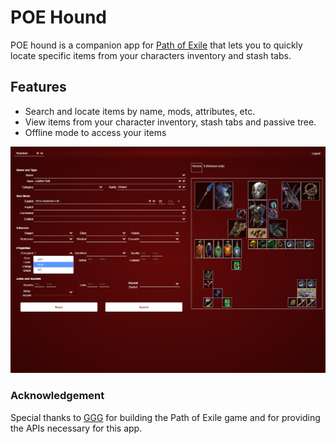 # POE Hound

POE hound is a companion app for [Path of Exile](https://www.pathofexile.com/) that lets you to quickly locate specific items from your characters inventory and stash tabs.

## Features

- Search and locate items by name, mods, attributes, etc.
- View items from your character inventory, stash tabs and passive tree.
- Offline mode to access your items

![features screenshot](./img/features.png)

### Acknowledgement

Special thanks to [GGG](https://www.grindinggear.com/) for building the Path of Exile game and for providing the APIs necessary for this app.
